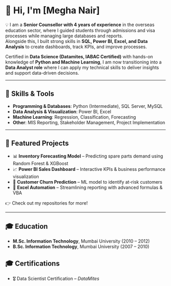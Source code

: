 # 👋 Hi, I'm [Megha Nair]  

💡 I am a **Senior Counsellor with 4 years of experience** in the overseas education sector, where I guided students through admissions and visa processes while managing large databases and reports.  
Alongside this, I built strong skills in **SQL, Power BI, Excel, and Data Analysis** to create dashboards, track KPIs, and improve processes.  

Certified in **Data Science (Datamites, IABAC Certified)** with hands-on knowledge of **Python and Machine Learning**, I am now transitioning into a **Data Analyst role** where I can apply my technical skills to deliver insights and support data-driven decisions.  

---

## 🔧 Skills & Tools  
- **Programming & Databases**: Python (Intermediate), SQL Server, MySQL  
- **Data Analysis & Visualization**: Power BI, Excel  
- **Machine Learning**: Regression, Classification, Forecasting  
- **Other**: MIS Reporting, Stakeholder Management, Project Implementation  

---

## 📂 Featured Projects  
- 📊 **Inventory Forecasting Model** – Predicting spare parts demand using Random Forest & XGBoost  
- 📈 **Power BI Sales Dashboard** – Interactive KPIs & business performance visualization  
- 🤖 **Customer Churn Prediction** – ML model to identify at-risk customers  
- 🧮 **Excel Automation** – Streamlining reporting with advanced formulas & VBA  

👉 Check out my repositories for more!  

---

## 🎓 Education  
- **M.Sc. Information Technology**, Mumbai University (2010 – 2012)  
- **B.Sc. Information Technology**, Mumbai University (2007 – 2010)

  

## 🎓 Certifications  
- 🎖️ Data Scientist Certification – *DataMites*  

